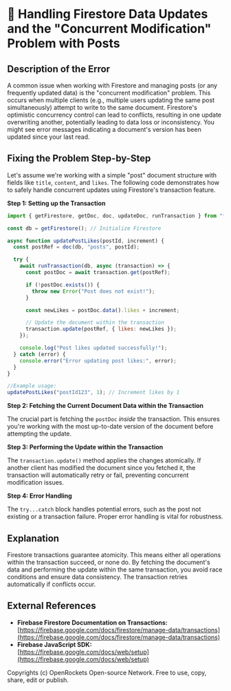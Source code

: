 # 🐞 Handling Firestore Data Updates and the "Concurrent Modification" Problem with Posts


## Description of the Error

A common issue when working with Firestore and managing posts (or any frequently updated data) is the "concurrent modification" problem.  This occurs when multiple clients (e.g., multiple users updating the same post simultaneously) attempt to write to the same document. Firestore's optimistic concurrency control can lead to conflicts, resulting in one update overwriting another, potentially leading to data loss or inconsistency.  You might see error messages indicating a document's version has been updated since your last read.

## Fixing the Problem Step-by-Step

Let's assume we're working with a simple "post" document structure with fields like `title`, `content`, and `likes`.  The following code demonstrates how to safely handle concurrent updates using Firestore's transaction feature.

**Step 1:  Setting up the Transaction**

```javascript
import { getFirestore, getDoc, doc, updateDoc, runTransaction } from "firebase/firestore";

const db = getFirestore(); // Initialize Firestore

async function updatePostLikes(postId, increment) {
  const postRef = doc(db, "posts", postId);

  try {
    await runTransaction(db, async (transaction) => {
      const postDoc = await transaction.get(postRef);

      if (!postDoc.exists()) {
        throw new Error("Post does not exist!");
      }

      const newLikes = postDoc.data().likes + increment;

      // Update the document within the transaction
      transaction.update(postRef, { likes: newLikes });
    });

    console.log("Post likes updated successfully!");
  } catch (error) {
    console.error("Error updating post likes:", error);
  }
}

//Example usage:
updatePostLikes("postId123", 1); // Increment likes by 1
```

**Step 2:  Fetching the Current Document Data within the Transaction**

The crucial part is fetching the `postDoc` *inside* the transaction. This ensures you're working with the most up-to-date version of the document before attempting the update.

**Step 3:  Performing the Update within the Transaction**

The `transaction.update()` method applies the changes atomically.  If another client has modified the document since you fetched it, the transaction will automatically retry or fail, preventing concurrent modification issues.

**Step 4: Error Handling**

The `try...catch` block handles potential errors, such as the post not existing or a transaction failure.  Proper error handling is vital for robustness.


## Explanation

Firestore transactions guarantee atomicity.  This means either all operations within the transaction succeed, or none do.  By fetching the document's data and performing the update within the same transaction, you avoid race conditions and ensure data consistency. The transaction retries automatically if conflicts occur.


## External References

* **Firebase Firestore Documentation on Transactions:** [https://firebase.google.com/docs/firestore/manage-data/transactions](https://firebase.google.com/docs/firestore/manage-data/transactions)
* **Firebase JavaScript SDK:** [https://firebase.google.com/docs/web/setup](https://firebase.google.com/docs/web/setup)


Copyrights (c) OpenRockets Open-source Network. Free to use, copy, share, edit or publish.

